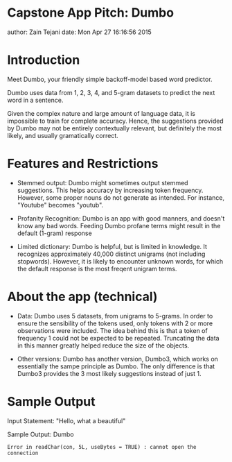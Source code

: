 Capstone App Pitch: Dumbo
========================================================
author: Zain Tejani
date: Mon Apr 27 16:16:56 2015

Introduction
========================================================

Meet Dumbo, your friendly simple backoff-model based word predictor.

Dumbo uses data from 1, 2, 3, 4, and 5-gram datasets to predict the next word in a sentence.

Given the complex nature and large amount of language data, it is impossible to train for complete accuracy. Hence, the suggestions provided by Dumbo may not be entirely contextually relevant, but definitely the most likely, and usually gramatically correct.

Features and Restrictions
==========

- Stemmed output: Dumbo might sometimes output stemmed suggestions. This helps accuracy by increasing token frequency. However, some proper nouns do not generate as intended. For instance, "Youtube" becomes "youtub".

- Profanity Recognition: Dumbo is an app with good manners, and doesn't know any bad words. Feeding Dumbo profane terms might result in the default (1-gram) response

- Limited dictionary: Dumbo is helpful, but is limited in knowledge. It recognizes approximately 40,000 distinct unigrams (not including stopwords). However, it is likely to encounter unknown words, for which the default response is the most freqent unigram terms.

About the app (technical)
========================================================

- Data: Dumbo uses 5 datasets, from unigrams to 5-grams. In order to ensure the sensibility of the tokens used, only tokens with 2 or more observations were included. The idea behind this is that a token of frequency 1 could not be expected to be repeated. Truncating the data in this manner greatly helped reduce the size of the objects.

- Other versions: Dumbo has another version, Dumbo3, which works on essentially the sampe principle as Dumbo. The only difference is that Dumbo3 provides the 3 most likely suggestions instead of just 1.

Sample Output
========================================================
Input Statement: "Hello, what a beautiful"

Sample Output: Dumbo




```
Error in readChar(con, 5L, useBytes = TRUE) : cannot open the connection
```
